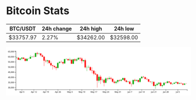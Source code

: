 # Bitcoin Stats

BTC/USDT|24h change|24h high|24h low|
|---|---|---|---|
|$33757.97|2.27%|$34262.00|$32598.00|

<img src="./chart.svg">
